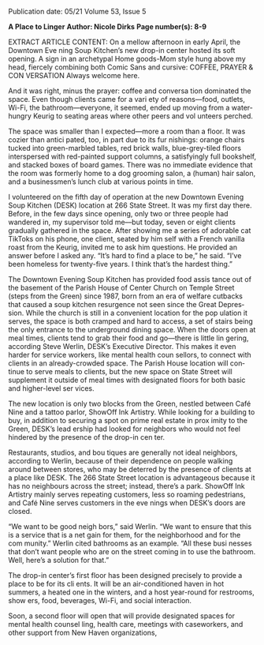 Publication date: 05/21
Volume 53, Issue 5

**A Place to Linger**
**Author: Nicole Dirks**
**Page number(s): 8-9**

EXTRACT ARTICLE CONTENT:
On a mellow afternoon in 
early April, the Downtown Eve­
ning Soup Kitchen’s new drop-in 
center hosted its soft opening. 
A sign in an archetypal Home­
goods-Mom style hung above 
my head, fiercely combining 
both Comic Sans and cursive: 
COFFEE, PRAYER & CON­
VERSATION 
Always welcome here.

And it was right, minus the 
prayer: coffee and conversa­
tion dominated the space. Even 
though clients came for a vari­
ety of reasons—food, outlets, 
Wi-Fi, the bathroom—everyone, 
it seemed, ended up moving from 
a water-hungry Keurig to seating 
areas where other peers and vol­
unteers perched.

The space was smaller than I 
expected—more a room than a 
floor. It was cozier than antici­
pated, too, in part due to its fur­
nishings: orange chairs tucked 
into green-marbled tables, red 
brick walls, blue-grey-tiled floors 
interspersed 
with 
red-painted 
support columns, a satisfyingly 
full bookshelf, and stacked boxes 
of board games. There was no 
immediate evidence that the 
room was formerly home to a 
dog grooming salon, a (human) 
hair salon, and a businessmen’s 
lunch club at various points in 
time.

I volunteered on the fifth day of 
operation at the new Downtown 
Evening Soup Kitchen (DESK) 
location at 266 State Street. It was 
my first day there. Before, in the 
few days since opening, only two 
or three people had wandered 
in, my supervisor told me––but 
today, seven or eight clients 
gradually gathered in the space. 
After showing me a series of 
adorable cat TikToks on his 
phone, one client, seated by him­
self with a French vanilla roast 
from the Keurig, invited me to 
ask him questions. He provided 
an answer before I asked any.
“It’s hard to find a place to be,” 
he said. “I’ve been homeless for 
twenty-five years. I think that’s 
the hardest thing.” 


The Downtown Evening Soup 
Kitchen has provided food assis­
tance out of the basement of the 
Parish House of Center Church 
on Temple Street (steps from the 
Green) since 1987, born from 
an era of welfare cutbacks that 
caused a soup kitchen resurgence 
not seen since the Great Depres­
sion. While the church is still in a 
convenient location for the pop­
ulation it serves, the space is both 
cramped and hard to access, a set 
of stairs being the only entrance 
to the underground dining space. 
When the doors open at meal­
times, clients tend to grab their 
food and go—there is little lin­
gering, according Steve Werlin, 
DESK’s Executive Director. This 
makes it even harder for service 
workers, like mental health coun­
sellors, to connect with clients in 
an already-crowded space. The 
Parish House location will con­
tinue to serve meals to clients, but 
the new space on State Street will 
supplement it outside of meal­
times with designated floors for 
both basic and higher-level ser­
vices. 

The new location is only two 
blocks from the Green, nestled 
between Café Nine and a tattoo 
parlor, ShowOff Ink Artistry. 
While looking for a building to 
buy, in addition to securing a 
spot on prime real estate in prox­
imity to the Green, DESK’s lead­
ership had looked for neighbors 
who would not feel hindered by 
the presence of the drop-in cen­
ter. 

Restaurants, studios, and bou­
tiques are generally not ideal 
neighbors, according to Werlin, 
because of their dependence on 
people walking around between 
stores, who may be deterred by 
the presence of clients at a place 
like DESK. The 266 State Street 
location is advantageous because 
it has no neighbours across the 
street; instead, there’s a park. 
ShowOff Ink Artistry mainly 
serves repeating customers, less 
so roaming pedestrians, and Café 
Nine serves customers in the eve­
nings when DESK’s doors are 
closed.

“We want to be good neigh­
bors,” said Werlin. “We want to 
ensure that this is a service that 
is a net gain for them, for the 
neighborhood and for the com­
munity.” Werlin cited bathrooms 
as an example. “All these busi­
nesses that don’t want people 
who are on the street coming in 
to use the bathroom. Well, here’s 
a solution for that.”

The drop-in center’s first floor 
has been designed precisely to 
provide a place to be for its cli­
ents. It will be an air-conditioned 
haven in hot summers, a heated 
one in the winters, and a host 
year-round for restrooms, show­
ers, food, beverages, Wi-Fi, and 
social interaction.

Soon, a second floor will open 
that 
will 
provide 
designated 
spaces for mental health counsel­
ling, health care, meetings with 
caseworkers, and other support 
from New Haven organizations,